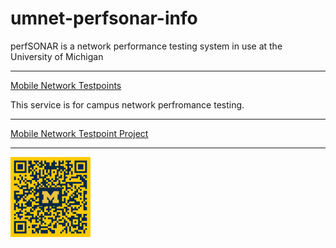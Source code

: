 # umnet-perfsonar-info
perfSONAR is a network performance testing system in use at the University of Michigan

---

[Mobile Network Testpoints](https://github.com/UMNET-perfSONAR/perfsonar-mobile-testpoints)

This service is for campus network perfromance testing.

---

[Mobile Network Testpoint Project](https://github.com/UMNET-perfSONAR/pssid-wifi-testing/blob/main/README.md)

---

<img src="QR_codes/github_umnet_perfsonar_info_color.png" alt="drawing" width="128"/>
